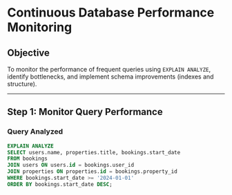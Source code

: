 # Continuous Database Performance Monitoring

## Objective
To monitor the performance of frequent queries using `EXPLAIN ANALYZE`, identify bottlenecks, and implement schema improvements (indexes and structure).

---

## Step 1: Monitor Query Performance

### Query Analyzed
```sql
EXPLAIN ANALYZE
SELECT users.name, properties.title, bookings.start_date
FROM bookings
JOIN users ON users.id = bookings.user_id
JOIN properties ON properties.id = bookings.property_id
WHERE bookings.start_date >= '2024-01-01'
ORDER BY bookings.start_date DESC;
